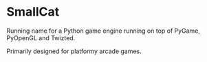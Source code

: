 SmallCat
=======

Running name for a Python game engine running on top of PyGame, PyOpenGL and Twizted.

Primarily designed for platformy arcade games.
